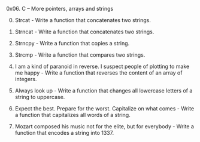 0x06. C – More pointers, arrays and strings

0.	Strcat - Write a function that concatenates two strings.

1.	Strncat - Write a function that concatenates two strings.

2.	Strncpy - Write a function that copies a string.

3.	Strcmp - Write a function that compares two strings.

4.	I am a kind of paranoid in reverse. I suspect people of plotting to make me happy - Write a function that reverses the content of an array of integers.

5.	Always look up - Write a function that changes all lowercase letters of a string to uppercase.

6.	Expect the best. Prepare for the worst. Capitalize on what comes - Write a function that capitalizes all words of a string.

7.	Mozart composed his music not for the elite, but for everybody - Write a function that encodes a string into 1337.

